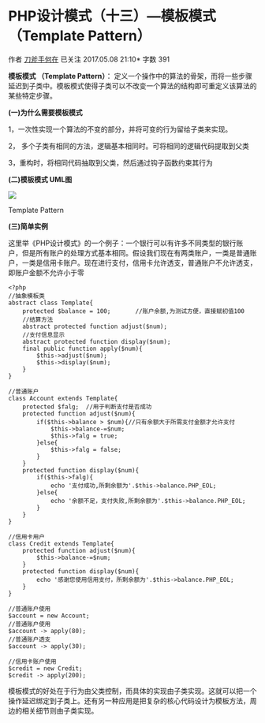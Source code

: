 # PHP设计模式（十三）—模板模式 （Template Pattern）

作者  [刀斧手何在][0] 已关注 2017.05.08 21:10*  字数 391  

**模板模式 （Template Pattern）**： 定义一个操作中的算法的骨架，而将一些步骤延迟到子类中。模板模式使得子类可以不改变一个算法的结构即可重定义该算法的某些特定步骤。

**(一)为什么需要模板模式**

1，一次性实现一个算法的不变的部分，并将可变的行为留给子类来实现。

2， 多个子类有相同的方法，逻辑基本相同时。可将相同的逻辑代码提取到父类

3，重构时，将相同代码抽取到父类，然后通过钩子函数约束其行为

**(二)模板模式 UML图**

![][1]



Template Pattern

**(三)简单实例**

这里举《PHP设计模式》的一个例子：一个银行可以有许多不同类型的银行账户，但是所有账户的处理方式基本相同。假设我们现在有两类账户，一类是普通账户，一类是信用卡账户。现在进行支付，信用卡允许透支，普通账户不允许透支，即账户金额不允许小于零

    <?php 
    //抽象模板类
    abstract class Template{
        protected $balance = 100;       //账户余额,为测试方便，直接赋初值100
        //结算方法
        abstract protected function adjust($num);
        //支付信息显示 
        abstract protected function display($num);
        final public function apply($num){
            $this->adjust($num);
            $this->display($num);
        }
    }
    
    //普通账户
    class Account extends Template{
        protected $falg;  //用于判断支付是否成功
        protected function adjust($num){
            if($this->balance > $num){//只有余额大于所需支付金额才允许支付
                $this->balance-=$num;
                $this->falg = true;
            }else{
                $this->falg = false;
            }
        }
        protected function display($num){
            if($this->falg){
                echo '支付成功,所剩余额为'.$this->balance.PHP_EOL;
            }else{
                echo '余额不足，支付失败,所剩余额为'.$this->balance.PHP_EOL;
            }
        }
    }
    
    //信用卡用户
    class Credit extends Template{
        protected function adjust($num){
            $this->balance-=$num;
        }
        protected function display($num){
            echo '感谢您使用信用支付，所剩余额为'.$this->balance.PHP_EOL;
        }
    }
    
    //普通账户使用
    $account = new Account;
    //普通账户使用
    $account -> apply(80);
    //普通账户透支
    $account -> apply(30);
    
    //信用卡账户使用
    $credit = new Credit;
    $credit -> apply(200);

模板模式的好处在于行为由父类控制，而具体的实现由子类实现。这就可以把一个操作延迟绑定到子类上。还有另一种应用是把复杂的核心代码设计为模板方法，周边的相关细节则由子类实现。

[0]: http://www.jianshu.com/u/29417b7766fe
[1]: http://upload-images.jianshu.io/upload_images/5261067-b1447c9f169d99f4.png